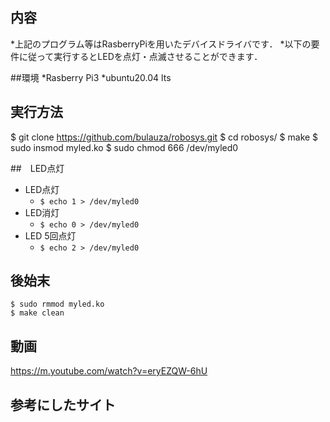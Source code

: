 ## 内容
*上記のプログラム等はRasberryPiを用いたデバイスドライバです．
*以下の要件に従って実行するとLEDを点灯・点滅させることができます．

##環境
*Rasberry Pi3 
*ubuntu20.04 lts

## 実行方法
$ git clone https://github.com/bulauza/robosys.git
$ cd robosys/
$ make
$ sudo insmod myled.ko
$ sudo chmod 666 /dev/myled0


##　LED点灯

* LED点灯
  * `$ echo 1 > /dev/myled0`
* LED消灯
  * `$ echo 0 > /dev/myled0`
* LED 5回点灯
  * `$ echo 2 > /dev/myled0`

## 後始末
```
$ sudo rmmod myled.ko
$ make clean
```

## 動画
https://m.youtube.com/watch?v=eryEZQW-6hU

## 参考にしたサイト
